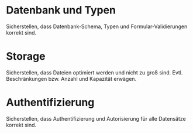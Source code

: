 # Datenbank und Typen

Sicherstellen, dass Datenbank-Schema, Typen und Formular-Validierungen korrekt sind.

# Storage

Sicherstellen, dass Dateien optimiert werden und nicht zu groß sind.
Evtl. Beschränkungen bzw. Anzahl und Kapazität erwägen.

# Authentifizierung

Sicherstellen, dass Authentifizierung und Autorisierung für alle Datensätze korrekt sind.